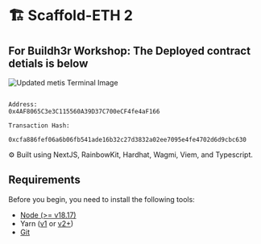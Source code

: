 # 🏗 Scaffold-ETH 2

## For Buildh3r Workshop: The Deployed contract detials is below
![Updated metis Terminal Image]()


```

Address:  
0x4AF8065C3e3C115560A39D37C700eCF4fe4aF166

Transaction Hash:  

0xcfa886fef06a6b06fb541ade16b32c27d3832a02ee7095e4fe4702d6d9cbc630

```


⚙️ Built using NextJS, RainbowKit, Hardhat, Wagmi, Viem, and Typescript.


## Requirements

Before you begin, you need to install the following tools:

- [Node (>= v18.17)](https://nodejs.org/en/download/)
- Yarn ([v1](https://classic.yarnpkg.com/en/docs/install/) or [v2+](https://yarnpkg.com/getting-started/install))
- [Git](https://git-scm.com/downloads)


